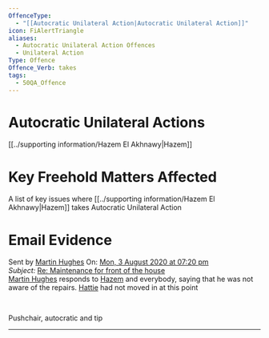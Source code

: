 ```yaml
---
OffenceType:
  - "[[Autocratic Unilateral Action|Autocratic Unilateral Action]]"
icon: FiAlertTriangle
aliases:
  - Autocratic Unilateral Action Offences
  - Unilateral Action
Type: Offence
Offence_Verb: takes
tags:
  - 50QA_Offence
---
```

# Autocratic Unilateral Actions

[[../supporting information/Hazem El Akhnawy|Hazem]]

# Key Freehold Matters Affected
A list of key issues where [[../supporting information/Hazem El Akhnawy|Hazem]] takes Autocratic Unilateral Action

# Email Evidence
<p><span><p>Sent by <a data-tooltip-position="top" aria-label="50 Queens Avenue/supporting information/Martin Hughes.md" data-href="50 Queens Avenue/supporting information/Martin Hughes.md" href="50 Queens Avenue/supporting information/Martin Hughes.md" class="internal-link" target="_blank" rel="noopener">Martin Hughes</a> On: <a data-tooltip-position="top" aria-label="50 Queens Avenue/emails/2020-08-03 19.20 ~ martinhughespiano@gmail.com to Hazem (Re. Maintenance for front of the house).md" data-href="50 Queens Avenue/emails/2020-08-03 19.20 ~ martinhughespiano@gmail.com to Hazem (Re. Maintenance for front of the house).md" href="50 Queens Avenue/emails/2020-08-03 19.20 ~ martinhughespiano@gmail.com to Hazem (Re. Maintenance for front of the house).md" class="internal-link" target="_blank" rel="noopener">Mon, 3 August 2020 at 07:20 pm</a><br>
<em>Subject:</em> <a data-tooltip-position="top" aria-label="50 Queens Avenue/emails/2020-08-03 19.20 ~ martinhughespiano@gmail.com to Hazem (Re. Maintenance for front of the house).md" data-href="50 Queens Avenue/emails/2020-08-03 19.20 ~ martinhughespiano@gmail.com to Hazem (Re. Maintenance for front of the house).md" href="50 Queens Avenue/emails/2020-08-03 19.20 ~ martinhughespiano@gmail.com to Hazem (Re. Maintenance for front of the house).md" class="internal-link" target="_blank" rel="noopener">Re: Maintenance for front of the house</a><br>
<a data-href="Martin Hughes" href="Martin Hughes" class="internal-link" target="_blank" rel="noopener">Martin Hughes</a> responds to <a data-tooltip-position="top" aria-label="Hazem El Akhnawy" data-href="Hazem El Akhnawy" href="Hazem El Akhnawy" class="internal-link" target="_blank" rel="noopener">Hazem</a> and everybody, saying that he was not aware of the repairs. <a data-tooltip-position="top" aria-label="Hattie Hughes" data-href="Hattie Hughes" href="Hattie Hughes" class="internal-link" target="_blank" rel="noopener">Hattie</a> had not moved in at this point</p></span></p><p><span><div data-callout-metadata="" data-callout-fold="" data-callout="tip" class="callout node-insert-event drop-shadow"><div class="callout-title"><div class="callout-icon"><svg width="16" height="16"></svg></div><div class="callout-title-inner"><a data-tooltip-position="top" aria-label="NOTHING" data-href="NOTHING" href="NOTHING" class="internal-link" target="_blank" rel="noopener"></a></div></div><div class="callout-content">
<p><a data-tooltip-position="top" aria-label="tip" data-href="tip" href="tip" class="internal-link" target="_blank" rel="noopener"></a> <a data-tooltip-position="top" aria-label="Pushchair Issue" data-href="Pushchair Issue" href="Pushchair Issue" class="internal-link" target="_blank" rel="noopener"></a> <a data-tooltip-position="top" aria-label="Autocratic Unilateral Action" data-href="Autocratic Unilateral Action" href="Autocratic Unilateral Action" class="internal-link" target="_blank" rel="noopener"></a>Pushchair, autocratic and tip </p>
</div></div></span></p><p><span><hr></span></p>